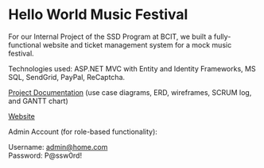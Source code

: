 # Hello World Music Festival

For our Internal Project of the SSD Program at BCIT, we built a fully-functional website and ticket management system for a mock music festival. 

Technologies used: ASP.NET MVC with Entity and Identity Frameworks, MS SQL, SendGrid, PayPal, ReCaptcha.

[Project Documentation](https://docs.google.com/document/d/14Z0xeXJ2QotI1dm3VLGmXY7fQMCPNBzM493BJcQ865c/view) (use case diagrams, ERD, wireframes, SCRUM log, and GANTT chart)

[Website](https://internalproject.azurewebsites.net/)

Admin Account (for role-based functionality):

Username: admin@home.com <br>
Password: P@ssw0rd!
